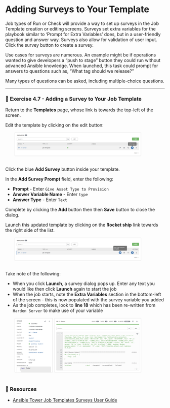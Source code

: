 # Adding Surveys to Your Template

Job types of Run or Check will provide a way to set up surveys in the Job Template creation 
or editing screens. Surveys set extra variables for the playbook similar to ‘Prompt for Extra 
Variables’ does, but in a user-friendly question and answer way. Surveys also allow for validation 
of user input. Click the survey button to create a survey.

Use cases for surveys are numerous. An example might be if operations wanted to give developers 
a “push to stage” button they could run without advanced Ansible knowledge. When launched, this task 
could prompt for answers to questions such as, “What tag should we release?”

Many types of questions can be asked, including multiple-choice questions.

<hr>


### 💪  Exercise 4.7 - Adding a Survey to Your Job Template

Return to  the **Templates** page, whose link is towards the top-left of the screen.

Edit the template by clicking on the edit button:

<img src="/images/tower_template_edit.png" style="margin-left:2em; max-width: 80%; margin-bottom:1em;">

Click the blue **Add Survey** button inside your template.

In the **Add Survey Prompt** field, enter the following:

 - **Prompt** - Enter `Give Asset Type to Provision`
 - **Answer Variable Name** - Enter `type`
 - **Answer Type** - Enter `Text`

Complete by clicking the **Add** button then then **Save** button to close the dialog.
  
Launch this updated template by clicking on the **Rocket ship** link towards the right 
side of the list.

<img src="/images/tower_template_launch.png" style="margin-left:2em; max-width: 80%; margin-bottom:1em;">

Take note of the following:

 - When you click **Launch**, a survey dialog pops up.  Enter any text you would like then click
   **Launch** again to start the job
 - When the job starts, note the **Extra Variables** section in the bottom-left of the screen -
   this is now populated with the survey variable you added
 - As the job completes, look to **line 18** which has been re-written from `Harden Server` to
   make use of your variable

<img src="/images/tower_template_survey_results.png" style="margin-left:2em; max-width: 80%; margin-bottom:1em;">


### 📗 Resources

 - [Ansible Tower Job Templates Surveys User Guide](http://docs.ansible.com/ansible-tower/latest/html/userguide/job_templates.html#surveys)

